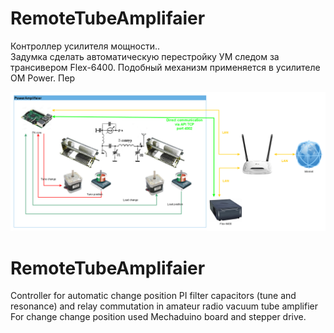 # RemoteTubeAmplifaier
Контроллер усилителя мощности..
<br> Задумка сделать автоматическую перестройку УМ следом за трансивером Flex-6400. Подобный механизм применяется в усилителе OM Power. Пер

![alt text](https://github.com/rn3kk/RemoteTubeAmplifaier/blob/master/img/sch1.png?raw=true)

# RemoteTubeAmplifaier
Controller for automatic change position PI filter capacitors (tune and resonance) and relay commutation in amateur radio vacuum tube amplifier
For change change position used Mechaduino board and stepper drive.

